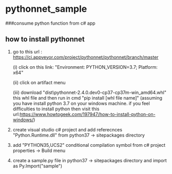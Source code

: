 # pythonnet_sample
###consume python function from c# app

how to install pythonnet
----------------------------

1. go to this url : https://ci.appveyor.com/project/pythonnet/pythonnet/branch/master
   
     (i) click on this link:  "Environment: PYTHON_VERSION=3.7; Platform: x64"
	 
	 (ii) click on artifact menu
	 
	 (iii) download "dist\pythonnet-2.4.0.dev0-cp37-cp37m-win_amd64.whl" this whl file and then run in cmd "pip install [whl file name]" (assuming you have install python 3.7 on your windows machine. if you feel difficulties to install python then visit this url:https://www.howtogeek.com/197947/how-to-install-python-on-windows/)
	 
	 
2. create visual studio c# project and add referecnces "Python.Runtime.dll"	  from python37 -> sitepackages directory

3. add "PYTHON35,UCS2" conditional compilation symbol from c# project properties -> Build menu

4. create a sample.py file in python37 -> sitepackages directory and import as  Py.Import("sample")

